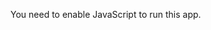 <!DOCTYPE html><html lang=en><head><script charset=UTF-8 src=https://a.sfdcstatic.com/enterprise/tableau/prod/6170/v1/oneTrust/scripttemplates/otSDKStub.js data-domain-script=2d08f29e-0ede-4e8c-997c-f7ef5be8d4e7 id=one-trust-script></script><script>(function(w,d,s,l,i){w[l]=w[l]||[];w[l].push({'gtm.start':
new Date().getTime(),event:'gtm.js'});var f=d.getElementsByTagName(s)[0],
j=d.createElement(s),dl=l!='dataLayer'?'&l='+l:'';j.async=true;j.src=
'https://www.googletagmanager.com/gtm.js?id='+i+dl;f.parentNode.insertBefore(j,f);
})(window,document,'script','dataLayer','GTM-WP98PN');</script><meta charset=utf-8><link rel=icon href="/app/favicon.ico"><meta name=viewport content="width=device-width,initial-scale=1"><meta name=referrer content=origin-when-cross-origin>  <script type="module" crossorigin src="/app/assets/index.f3e22db8.js"></script>
  <link rel="stylesheet" href="/app/assets/index.7976c7bf.css">
</head><body><noscript><iframe src="https://www.googletagmanager.com/ns.html?id=GTM-WP98PN"height=0 width=0 style=display:none;visibility:hidden></iframe></noscript><noscript>You need to enable JavaScript to run this app.</noscript><script src=https://cdn.polyfill.io/v2/polyfill.min.js></script><div id=root></div></body></html>
